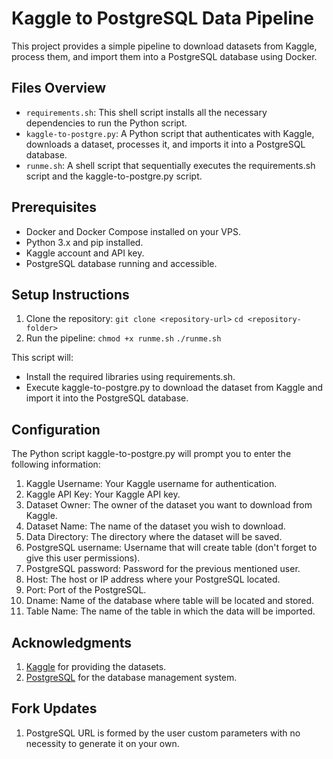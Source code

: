 # Kaggle to PostgreSQL Data Pipeline
This project provides a simple pipeline to download datasets from Kaggle, process them, and import them into a PostgreSQL database using Docker.
## Files Overview
- `requirements.sh`: This shell script installs all the necessary dependencies to run the Python script.
- `kaggle-to-postgre.py`: A Python script that authenticates with Kaggle, downloads a dataset, processes it, and imports it into a PostgreSQL database.
- `runme.sh`: A shell script that sequentially executes the requirements.sh script and the kaggle-to-postgre.py script.
## Prerequisites
- Docker and Docker Compose installed on your VPS.
- Python 3.x and pip installed.
- Kaggle account and API key.
- PostgreSQL database running and accessible.
## Setup Instructions
1. Clone the repository:
`git clone <repository-url>`
`cd <repository-folder>`
2. Run the pipeline:
`chmod +x runme.sh`
`./runme.sh`

This script will:
- Install the required libraries using requirements.sh.
- Execute kaggle-to-postgre.py to download the dataset from Kaggle and import it into the PostgreSQL database.
## Configuration
The Python script kaggle-to-postgre.py will prompt you to enter the following information:
1. Kaggle Username: Your Kaggle username for authentication.
2. Kaggle API Key: Your Kaggle API key.
3. Dataset Owner: The owner of the dataset you want to download from Kaggle.
4. Dataset Name: The name of the dataset you wish to download.
5. Data Directory: The directory where the dataset will be saved.
7. PostgreSQL username: Username that will create table (don't forget to give this user permissions).
9. PostgreSQL password: Password for the previous mentioned user.
10. Host: The host or IP address where your PostgreSQL located.
11. Port: Port of the PostgreSQL.
12. Dname: Name of the database where table will be located and stored.
13. Table Name: The name of the table in which the data will be imported.
## Acknowledgments
1. [Kaggle]('https://www.kaggle.com/') for providing the datasets.
2. [PostgreSQL]('https://www.postgresql.org/') for the database management system.
## Fork Updates
1. PostgreSQL URL is formed by the user custom parameters with no necessity to generate it on your own.
